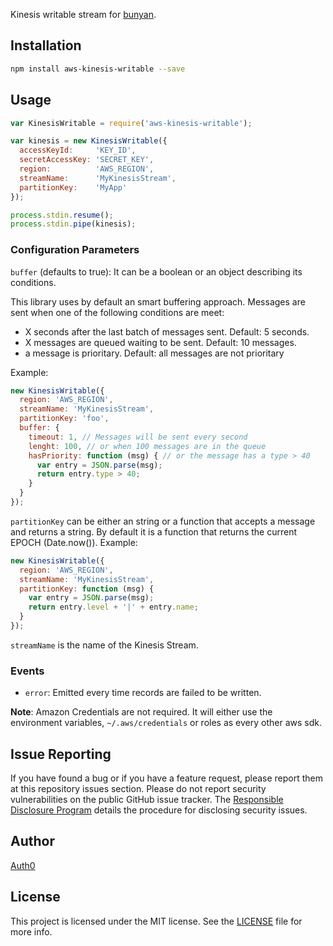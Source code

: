 Kinesis writable stream for [bunyan](http://npmjs.com/package/bunyan).

## Installation

```sh
npm install aws-kinesis-writable --save
```

## Usage

```javascript
var KinesisWritable = require('aws-kinesis-writable');

var kinesis = new KinesisWritable({
  accessKeyId:     'KEY_ID',
  secretAccessKey: 'SECRET_KEY',
  region:          'AWS_REGION',
  streamName:      'MyKinesisStream',
  partitionKey:    'MyApp'
});

process.stdin.resume();
process.stdin.pipe(kinesis);
```

### Configuration Parameters

`buffer` (defaults to true): It can be a boolean or an object describing its conditions.

This library uses by default an smart buffering approach. Messages are sent when one of the following conditions are meet:

-  X seconds after the last batch of messages sent. Default: 5 seconds.
-  X messages are queued waiting to be sent. Default: 10 messages.
-  a message is prioritary. Default: all messages are not prioritary

Example:
```javascript
new KinesisWritable({
  region: 'AWS_REGION',
  streamName: 'MyKinesisStream',
  partitionKey: 'foo',
  buffer: {
    timeout: 1, // Messages will be sent every second
    lenght: 100, // or when 100 messages are in the queue
    hasPriority: function (msg) { // or the message has a type > 40
      var entry = JSON.parse(msg);
      return entry.type > 40;
    }
  }
});
```

`partitionKey` can be either an string or a function that accepts a message and returns a string. By default it is a function that returns the current EPOCH (Date.now()). Example:

```javascript
new KinesisWritable({
  region: 'AWS_REGION',
  streamName: 'MyKinesisStream',
  partitionKey: function (msg) {
    var entry = JSON.parse(msg);
    return entry.level + '|' + entry.name;
  }
});
```

`streamName` is the name of the Kinesis Stream.

### Events

* `error`: Emitted every time records are failed to be written.

**Note**: Amazon Credentials are not required. It will either use the environment variables, `~/.aws/credentials` or roles as every other aws sdk.

## Issue Reporting

If you have found a bug or if you have a feature request, please report them at this repository issues section. Please do not report security vulnerabilities on the public GitHub issue tracker. The [Responsible Disclosure Program](https://auth0.com/whitehat) details the procedure for disclosing security issues.

## Author

[Auth0](auth0.com)

## License

This project is licensed under the MIT license. See the [LICENSE](LICENSE) file for more info.
